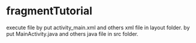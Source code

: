 # fragmentTutorial

execute file by put activity_main.xml and others xml file in layout folder.
             by put MainActivity.java and others java file in src folder.
             
             
